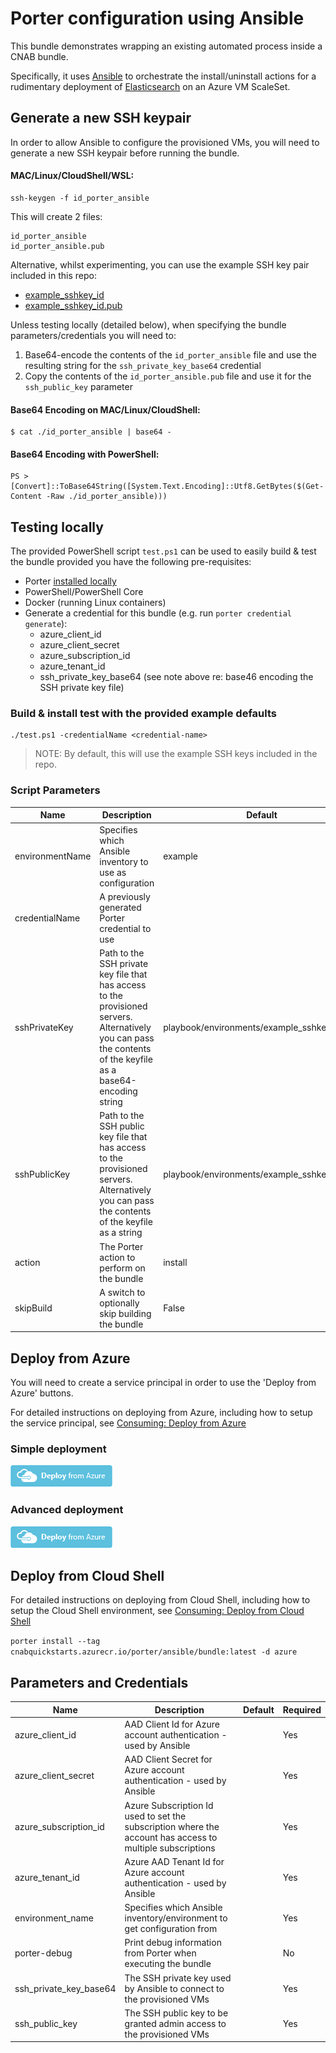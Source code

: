 # Porter configuration using Ansible

This bundle demonstrates wrapping an existing automated process inside a CNAB bundle.

Specifically, it uses [Ansible](https://docs.ansible.com/ansible/latest/index.html) to orchestrate the install/uninstall actions for a rudimentary deployment of [Elasticsearch](https://www.elastic.co/elasticsearch) on an Azure VM ScaleSet.

## Generate a new SSH keypair
In order to allow Ansible to configure the provisioned VMs, you will need to generate a new SSH keypair before running the bundle.

#### MAC/Linux/CloudShell/WSL:
```
ssh-keygen -f id_porter_ansible
```

This will create 2 files:
```
id_porter_ansible
id_porter_ansible.pub
```

Alternative, whilst experimenting, you can use the example SSH key pair included in this repo:
* [example_sshkey_id](./playbook/environments/example_sshkey_id)
* [example_sshkey_id.pub](./playbook/environments/example_sshkey_id.pub)

Unless testing locally (detailed below), when specifying the bundle parameters/credentials you will need to:

1. Base64-encode the contents of the `id_porter_ansible` file and use the resulting string for the `ssh_private_key_base64` credential
1. Copy the contents of the `id_porter_ansible.pub` file and use it for the `ssh_public_key` parameter

#### Base64 Encoding on MAC/Linux/CloudShell:
```
$ cat ./id_porter_ansible | base64 -
```

#### Base64 Encoding with PowerShell:
```
PS > [Convert]::ToBase64String([System.Text.Encoding]::Utf8.GetBytes($(Get-Content -Raw ./id_porter_ansible)))
```

## Testing locally

The provided PowerShell script `test.ps1` can be used to easily build & test the bundle provided you have the following pre-requisites:

* Porter [installed locally](https://porter.sh/install/)
* PowerShell/PowerShell Core
* Docker (running Linux containers)
* Generate a credential for this bundle (e.g. run `porter credential generate`):
    * azure_client_id
    * azure_client_secret
    * azure_subscription_id
    * azure_tenant_id
    * ssh_private_key_base64 (see note above re: base46 encoding the SSH private key file)

### Build & install test with the provided example defaults
```
./test.ps1 -credentialName <credential-name>
```

>NOTE: By default, this will use the example SSH keys included in the repo.

### Script Parameters
| Name | Description | Default |
| --- | --- | --- |
environmentName | Specifies which Ansible inventory to use as configuration | example
credentialName | A previously generated Porter credential to use |  |
sshPrivateKey | Path to the SSH private key file that has access to the provisioned servers.  Alternatively you can pass the contents of the keyfile as a base64-encoding string | playbook/environments/example_sshkey_id
sshPublicKey | Path to the SSH public key file that has access to the provisioned servers.  Alternatively you can pass the contents of the keyfile as a string | playbook/environments/example_sshkey_id.pub
action | The Porter action to perform on the bundle | install |
skipBuild | A switch to optionally skip building the bundle | False


## Deploy from Azure


You will need to create a service principal in order to use the 'Deploy from Azure' buttons.


For detailed instructions on deploying from Azure, including how to setup the service principal, see [Consuming: Deploy from Azure](../../docs/consuming.md#deploy-from-azure)

### Simple deployment


<a href="https://portal.azure.com/#create/Microsoft.Template/uri/https%3A%2F%2Fraw.githubusercontent.com%2FAzure%2Fazure-cnab-quickstarts%2Fmaster%2Fporter%2Fansible%2Fazuredeploy-simple.json" target="_blank"><img src="https://raw.githubusercontent.com/endjin/CNAB.Quickstarts/master/images/Deploy-from-Azure.png"/></a>

### Advanced deployment


<a href="https://portal.azure.com/#create/Microsoft.Template/uri/https%3A%2F%2Fraw.githubusercontent.com%2FAzure%2Fazure-cnab-quickstarts%2Fmaster%2Fporter%2Fansible%2Fazuredeploy-advanced.json" target="_blank"><img src="https://raw.githubusercontent.com/endjin/CNAB.Quickstarts/master/images/Deploy-from-Azure.png"/></a>


## Deploy from Cloud Shell


For detailed instructions on deploying from Cloud Shell, including how to setup the Cloud Shell environment, see [Consuming: Deploy from Cloud Shell](../../docs/consuming.md#deploy-from-cloud-shell)


```porter install --tag cnabquickstarts.azurecr.io/porter/ansible/bundle:latest -d azure```


## Parameters and Credentials

 | Name | Description | Default | Required | 
 | --- | --- | --- | --- | 
 | azure_client_id | AAD Client Id for Azure account authentication - used by Ansible |  | Yes
azure_client_secret | AAD Client Secret for Azure account authentication - used by Ansible |  | Yes
azure_subscription_id | Azure Subscription Id used to set the subscription where the account has access to multiple subscriptions |  | Yes
azure_tenant_id | Azure AAD Tenant Id for Azure account authentication - used by Ansible |  | Yes
environment_name | Specifies which Ansible inventory/environment to get configuration from |  | Yes
porter-debug | Print debug information from Porter when executing the bundle |  | No
ssh_private_key_base64 | The SSH private key used by Ansible to connect to the provisioned VMs |  | Yes
ssh_public_key | The SSH public key to be granted admin access to the provisioned VMs |  | Yes | 
